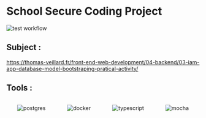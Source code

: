 # School Secure Coding Project

![test workflow](https://github.com/MartinLenaerts/school-secure-coding-project/actions/workflows/test.yaml/badge.svg)

## Subject :

https://thomas-veillard.fr/front-end-web-development/04-backend/03-iam-app-database-model-bootstraping-pratical-activity/

## Tools :

<div style="display: flex; justify-content: space-around">

![postgres](https://img.shields.io/badge/PostgreSQL-316192?style=for-the-badge&logo=postgresql&logoColor=white)

![docker](https://img.shields.io/badge/Docker-2CA5E0?style=for-the-badge&logo=docker&logoColor=white)

![typescript](https://img.shields.io/badge/TypeScript-007ACC?style=for-the-badge&logo=typescript&logoColor=white)

![mocha](https://img.shields.io/badge/Mocha-8D6748?style=for-the-badge&logo=Mocha&logoColor=white)

</div>